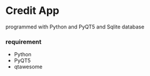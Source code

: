 # Credit App

programmed with Python and PyQT5 and Sqlite database

### requirement
- Python
- PyQT5
- qtawesome
